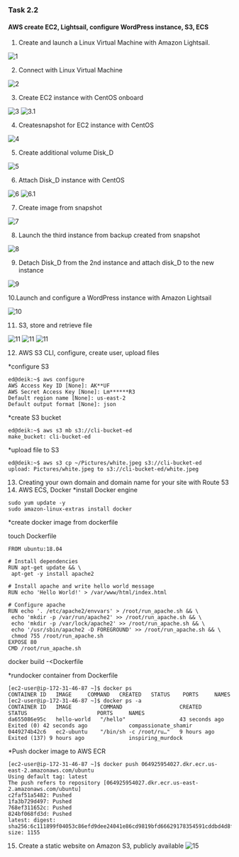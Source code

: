 ### Task 2.2
#### AWS create EC2, Lightsail, configure WordPress instance, S3, ECS
1. Create and launch a Linux Virtual Machine with Amazon Lightsail.

![1](https://github.com/o4edik/DevOps_online_Kiev_2021Q4/blob/master/m2/task2.2/1.png)


2. Connect with Linux Virtual Machine

![2](https://github.com/o4edik/DevOps_online_Kiev_2021Q4/blob/master/m2/task2.2/1_2.png)

3. Create EC2 instance with CentOS onboard

![3](https://github.com/o4edik/DevOps_online_Kiev_2021Q4/blob/master/m2/task2.2/3.png)
![3.1](https://github.com/o4edik/DevOps_online_Kiev_2021Q4/blob/master/m2/task2.2/3_1.png)

4. Createsnapshot for EC2 instance with CentOS

![4](https://github.com/o4edik/DevOps_online_Kiev_2021Q4/blob/master/m2/task2.2/4.png)

5. Create additional volume Disk_D

![5](https://github.com/o4edik/DevOps_online_Kiev_2021Q4/blob/master/m2/task2.2/5.png)

6. Attach Disk_D instance with CentOS

![6](https://github.com/o4edik/DevOps_online_Kiev_2021Q4/blob/master/m2/task2.2/6.png)
![6.1](https://github.com/o4edik/DevOps_online_Kiev_2021Q4/blob/master/m2/task2.2/6_1.png)

7. Create image from snapshot

![7](https://github.com/o4edik/DevOps_online_Kiev_2021Q4/blob/master/m2/task2.2/7.png)

8. Launch the third instance from backup created from snapshot

![8](https://github.com/o4edik/DevOps_online_Kiev_2021Q4/blob/master/m2/task2.2/8.png)

9. Detach Disk_D from the 2nd instance and attach disk_D to the new instance

![9](https://github.com/o4edik/DevOps_online_Kiev_2021Q4/blob/master/m2/task2.2/9.png)

10.Launch and configure a WordPress instance with Amazon Lightsail

![10](https://github.com/o4edik/DevOps_online_Kiev_2021Q4/blob/master/m2/task2.2/10.png) 

11. S3, store and retrieve file

![11](https://github.com/o4edik/DevOps_online_Kiev_2021Q4/blob/master/m2/task2.2/11.png)
![11](https://github.com/o4edik/DevOps_online_Kiev_2021Q4/blob/master/m2/task2.2/11_1.png)
![11](https://github.com/o4edik/DevOps_online_Kiev_2021Q4/blob/master/m2/task2.2/11_2.png)

12. AWS S3 CLI, configure, create user, upload files

*configure S3
```
ed@deik:~$ aws configure
AWS Access Key ID [None]: AK**UF
AWS Secret Access Key [None]: Lm******R3
Default region name [None]: us-east-2
Default output format [None]: json
```
*create S3 bucket
```
ed@deik:~$ aws s3 mb s3://cli-bucket-ed
make_bucket: cli-bucket-ed
```

*upload file to S3
```
ed@deik:~$ aws s3 cp ~/Pictures/white.jpeg s3://cli-bucket-ed
upload: Pictures/white.jpeg to s3://cli-bucket-ed/white.jpeg 
```
13. Creating your own domain and domain name for your site with Route 53
14. AWS ECS, Docker
*install Docker engine
```
sudo yum update -y
sudo amazon-linux-extras install docker
```

*create docker image from dockerfile

touch Dockerfile

```
FROM ubuntu:18.04

# Install dependencies
RUN apt-get update && \
 apt-get -y install apache2

# Install apache and write hello world message
RUN echo 'Hello World!' > /var/www/html/index.html

# Configure apache
RUN echo '. /etc/apache2/envvars' > /root/run_apache.sh && \
 echo 'mkdir -p /var/run/apache2' >> /root/run_apache.sh && \
 echo 'mkdir -p /var/lock/apache2' >> /root/run_apache.sh && \ 
 echo '/usr/sbin/apache2 -D FOREGROUND' >> /root/run_apache.sh && \ 
 chmod 755 /root/run_apache.sh
EXPOSE 80
CMD /root/run_apache.sh
```

docker build -<Dockerfile


*rundocker container from Dockerfile

```
[ec2-user@ip-172-31-46-87 ~]$ docker ps
CONTAINER ID   IMAGE     COMMAND   CREATED   STATUS    PORTS     NAMES
[ec2-user@ip-172-31-46-87 ~]$ docker ps -a
CONTAINER ID   IMAGE         COMMAND                  CREATED          STATUS                      PORTS     NAMES
da655086e95c   hello-world   "/hello"                 43 seconds ago   Exited (0) 42 seconds ago             compassionate_shamir
0449274b42c6   ec2-ubuntu    "/bin/sh -c /root/ru…"   9 hours ago      Exited (137) 9 hours ago              inspiring_murdock
```

*Push docker image to AWS ECR

```
[ec2-user@ip-172-31-46-87 ~]$ docker push 064925954027.dkr.ecr.us-east-2.amazonaws.com/ubuntu
Using default tag: latest
The push refers to repository [064925954027.dkr.ecr.us-east-2.amazonaws.com/ubuntu]
c2faf51a5482: Pushed 
1fa3b729d497: Pushed 
768ef311652c: Pushed 
824bf068fd3d: Pushed 
latest: digest: sha256:6c111899f04053c86efd9dee24041e86cd9819bfd66629178354591cddbd4d8f size: 1155
```

15. Create a static website on Amazon S3, publicly available
![15](https://github.com/o4edik/DevOps_online_Kiev_2021Q4/blob/master/m2/task2.2/15.png)
